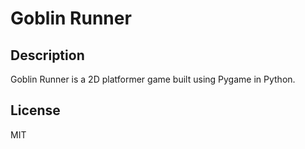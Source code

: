 # Goblin Runner

## Description

Goblin Runner is a 2D platformer game built using Pygame in Python. 

## License

MIT